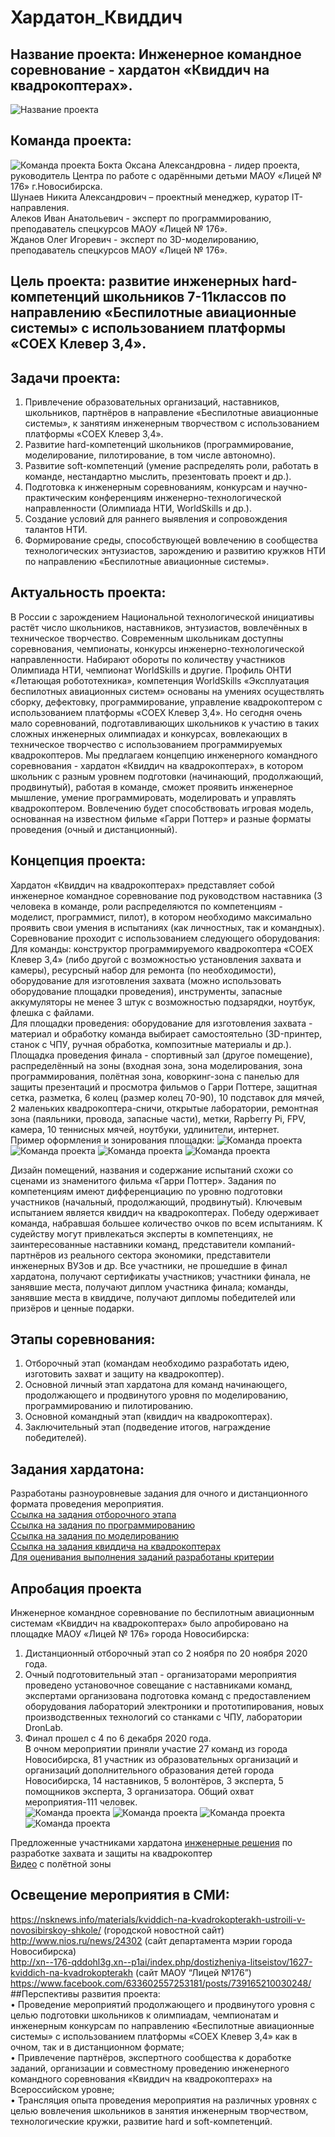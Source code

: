 # Хардатон_Квиддич  

## Название проекта:  Инженерное командное соревнование - хардатон «Квиддич на квадрокоптерах».  

![Название проекта](https://github.com/Ivan-Alekov/-_-/blob/main/image/%D0%A5%D0%B0%D1%80%D0%B4%D0%B0%D1%82%D0%BE%D0%BD.jpg)  

## Команда проекта:  

![Команда проекта](https://github.com/Ivan-Alekov/-_-/blob/main/image/%D0%9A%D0%BE%D0%BC%D0%B0%D0%BD%D0%B4%D0%B0.jpg)
Бокта Оксана Александровна - лидер проекта, руководитель Центра по работе с одарёнными детьми МАОУ «Лицей № 176» г.Новосибирска.  
Шунаев Никита Александрович – проектный менеджер, куратор IT-направления.  
Алеков Иван Анатольевич - эксперт по программированию, преподаватель спецкурсов МАОУ «Лицей № 176».  
Жданов Олег Игоревич - эксперт по 3D-моделированию, преподаватель спецкурсов МАОУ «Лицей № 176».  
  
## Цель проекта: развитие инженерных hard-компетенций школьников 7-11классов по направлению «Беспилотные авиационные системы» с использованием платформы «COEX Клевер 3,4».  

## Задачи проекта:  
1.	Привлечение образовательных организаций, наставников, школьников, партнёров в направление «Беспилотные авиационные системы», к занятиям инженерным творчеством с использованием платформы «COEX Клевер 3,4».
2.	Развитие hard-компетенций школьников (программирование, моделирование, пилотирование, в том числе автономно).
3.	Развитие soft-компетенций (умение распределять роли, работать в команде, нестандартно мыслить, презентовать проект и др.).
4.	Подготовка к инженерным соревнованиям, конкурсам и научно-практическим конференциям инженерно-технологической направленности (Олимпиада НТИ, WorldSkills и др.).
5.	Создание условий для раннего выявления и сопровождения талантов НТИ.
6.	Формирование среды, способствующей вовлечению в сообщества технологических энтузиастов, зарождению и развитию кружков НТИ по направлению «Беспилотные авиационные системы».
  
## Актуальность проекта:  
В России с зарождением Национальной технологической инициативы растёт число школьников, наставников, энтузиастов, вовлечённых в техническое творчество.  Современным школьникам доступны соревнования, чемпионаты, конкурсы инженерно-технологической направленности. Набирают обороты по количеству участников  Олимпиада НТИ, чемпионат WorldSkills и другие.  Профиль ОНТИ «Летающая робототехника», компетенция WorldSkills «Эксплуатация беспилотных авиационных систем» основаны на умениях осуществлять сборку, дефектовку, программирование, управление квадрокоптером с использованием платформы «COEX Клевер 3,4». Но сегодня  очень мало соревнований, подготавливающих школьников к участию в таких сложных инженерных олимпиадах и конкурсах, вовлекающих в техническое творчество с использованием программируемых квадрокоптеров.  Мы предлагаем концепцию инженерного командного соревнования - хардатон «Квиддич на квадрокоптерах», в котором школьник с разным уровнем подготовки (начинающий, продолжающий, продвинутый), работая в команде, сможет проявить инженерное мышление, умение программировать, моделировать и управлять квадрокоптером. Вовлечению будет способствовать игровая модель, основанная на известном фильме «Гарри Поттер» и разные форматы проведения (очный и дистанционный).  
## Концепция проекта:  
Хардатон «Квиддич на квадрокоптерах» представляет собой инженерное командное соревнование под руководством наставника (3 человека в команде, роли распределяются по компетенциям - моделист, программист, пилот), в котором необходимо максимально проявить свои умения в испытаниях (как личностных, так и командных).  
Соревнование проходит с использованием следующего оборудования:  
Для команды: конструктор программируемого квадрокоптера  «COEX Клевер 3,4» (либо другой с возможностью установления захвата и камеры), ресурсный набор для ремонта (по необходимости), оборудование для изготовления захвата (можно использовать оборудование площадки проведения), инструменты, запасные аккумуляторы не менее 3 штук с возможностью подзарядки, ноутбук, флешка с файлами.  
Для площадки проведения: оборудование для изготовления захвата - материал и обработку команда выбирает самостоятельно  (3D-принтер, станок с ЧПУ, ручная обработка, композитные материалы и др.). Площадка проведения финала - спортивный зал (другое помещение), распределённый на зоны (входная зона, зона моделирования, зона программирования, полётная зона, коворкинг-зона  с панелью для защиты презентаций и просмотра фильмов о Гарри Поттере, защитная сетка, разметка, 6 колец (размер колец 70-90), 10 подставок для мячей, 2 маленьких квадрокоптера-сничи, открытые лаборатории, ремонтная зона (паяльники, провода, запасные части), метки, Rapberry Pi, FPV, камера, 10 теннисных мячей, ноутбуки, удлинители, интернет.  
Пример оформления и зонирования площадки:
![Команда проекта](https://github.com/Ivan-Alekov/-_-/blob/main/image/1.jpg)
![Команда проекта](https://github.com/Ivan-Alekov/-_-/blob/main/image/2.jpg)
![Команда проекта](https://github.com/Ivan-Alekov/-_-/blob/main/image/3.jpg)
![Команда проекта](https://github.com/Ivan-Alekov/-_-/blob/main/image/4.jpg)
  
Дизайн помещений, названия и содержание испытаний схожи со сценами из знаменитого фильма «Гарри Поттер». Задания по компетенциям имеют дифференциацию по уровню подготовки участников (начальный, продолжающий, продвинутый).  Ключевым испытанием является квиддич на квадрокоптерах. Победу одерживает команда, набравшая большее количество очков по всем испытаниям. К судейству могут привлекаться эксперты в компетенциях, не заинтересованные наставники команд, представители компаний-партнёров из реального сектора экономики, представители инженерных ВУЗов и др. Все участники, не прошедшие в финал хардатона, получают сертификаты участников; участники финала, не занявшие места, получают диплом участника финала; команды, занявшие места в квиддиче, получают дипломы победителей или призёров и ценные подарки.  
## Этапы соревнования:
1.	Отборочный этап (командам необходимо разработать идею, изготовить захват и защиту на квадрокоптер).
2.	Основной личный этап хардатона для команд начинающего, продолжающего и продвинутого уровня по моделированию, программированию и пилотированию.
3.	Основной командный этап (квиддич на квадрокоптерах).
4.	Заключительный этап (подведение итогов, награждение победителей).
  
## Задания хардатона:  
Разработаны разноуровневые задания для очного и дистанционного формата проведения мероприятия.  
[Ссылка на задания отборочного этапа](https://disk.yandex.ru/d/6obCbcUGKx74WQ?w=1)  
[Ссылка на задания по программированию](https://disk.yandex.ru/d/AzBWLAr0_AFDmg?w=1)  
[Ссылка на задания по моделированию](https://disk.yandex.ru/d/teqzvDy_3QQHJw?w=1)  
[Ссылка на задания квиддича на квадрокоптерах](https://disk.yandex.ru/d/hq--WyXn0QRcIQ?w=1)  
[Для оценивания выполнения заданий  разработаны критерии](https://disk.yandex.ru/d/5BUMq2tf1Wz6wA?w=1)  
## Апробация проекта  
Инженерное командное соревнование по беспилотным авиационным системам «Квиддич на квадрокоптерах»  было апробировано на площадке МАОУ «Лицей № 176» города Новосибирска:  
1)	Дистанционный отборочный этап со 2 ноября по 20 ноября 2020 года.
2) Очный подготовительный этап - организаторами мероприятия проведено установочное совещание с наставниками команд, экспертами организована подготовка команд с предоставлением оборудования лабораторий электроники и прототипирования, новых производственных технологий со станками с ЧПУ, лаборатории DronLab.  
3) Финал прошел с 4 по 6 декабря 2020 года.  
В очном мероприятии приняли участие 27 команд из города Новосибирска, 81 участник из образовательных организаций и организаций дополнительного образования детей города Новосибирска, 14 наставников, 5 волонтёров, 3 эксперта, 5 помощников эксперта, 3 организатора. Общий охват мероприятия-111 человек.  
![Команда проекта](https://github.com/Ivan-Alekov/-_-/blob/main/image/5.jpg)
![Команда проекта](https://github.com/Ivan-Alekov/-_-/blob/main/image/6.png)
![Команда проекта](https://github.com/Ivan-Alekov/-_-/blob/main/image/7.png)
![Команда проекта](https://github.com/Ivan-Alekov/-_-/blob/main/image/8.png)




Предложенные участниками хардатона [инженерные решения](https://disk.yandex.ru/d/2TbB8SSM4a6jsw?w=1) по разработке захвата и защиты на квадрокоптер  
[Видео](https://disk.yandex.ru/d/6kNI1smfWhWYXA?w=1) с полётной зоны  
## Освещение мероприятия в СМИ:  
https://nsknews.info/materials/kviddich-na-kvadrokopterakh-ustroili-v-novosibirskoy-shkole/  (городской новостной сайт)  
http://www.nios.ru/news/24302 (сайт департамента мэрии города Новосибирска)  
http://xn--176-qddohl3g.xn--p1ai/index.php/dostizheniya-litseistov/1627-kviddich-na-kvadrokopterakh (сайт МАОУ “Лицей №176”)  
https://www.facebook.com/633602557253181/posts/739165210030248/  
##Перспективы развития проекта:  
•	Проведение мероприятий продолжающего и продвинутого уровня с целью подготовки школьников к олимпиадам, чемпионатам и инженерным конкурсам по направлению «Беспилотные авиационные системы» с использованием платформы «COEX Клевер 3,4» как в очном, так и в дистанционном формате;  
•	Привлечение партнёров, экспертного сообщества  к доработке заданий, организации и совместному проведению инженерного командного соревнования «Квиддич на квадрокоптерах» на Всероссийском уровне;  
•	Трансляция опыта проведения мероприятия на различных уровнях с целью вовлечения школьников в занятия инженерным творчеством, технологические кружки, развитие hard и soft-компетенций.  


